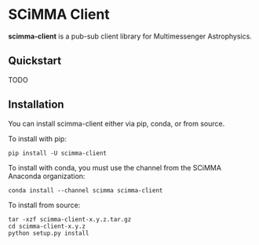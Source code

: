 SCiMMA Client
=============

**scimma-client** is a pub-sub client library for Multimessenger Astrophysics.

## Quickstart

TODO

## Installation

You can install scimma-client either via pip, conda, or from source.

To install with pip:

```
pip install -U scimma-client
```

To install with conda, you must use the channel from the SCiMMA Anaconda organization:

```
conda install --channel scimma scimma-client
```

To install from source:

```
tar -xzf scimma-client-x.y.z.tar.gz
cd scimma-client-x.y.z
python setup.py install
```
